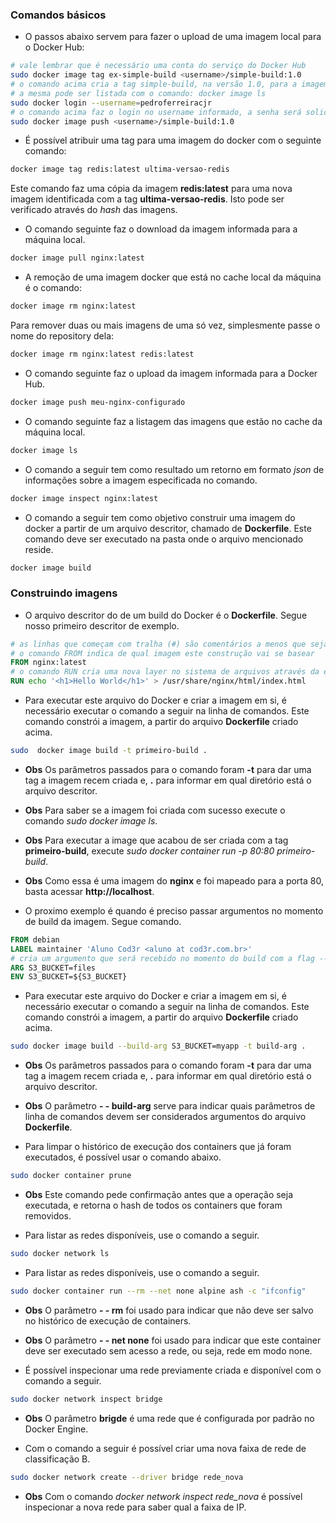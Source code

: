 ### Comandos básicos
 - O passos abaixo servem para fazer o upload de uma imagem local para o Docker Hub:
```bash
# vale lembrar que é necessário uma conta do serviço do Docker Hub
sudo docker image tag ex-simple-build <username>/simple-build:1.0
# o comando acima cria a tag simple-build, na versão 1.0, para a imagem ex-simple-build
# a mesma pode ser listada com o comando: docker image ls
sudo docker login --username=pedroferreiracjr
# o comando acima faz o login no username informado, a senha será solicitada
sudo docker image push <username>/simple-build:1.0
```

 - É possível atribuir uma tag para uma imagem do docker com o seguinte comando:
```bash
docker image tag redis:latest ultima-versao-redis
```
Este comando faz uma cópia da imagem **redis:latest** para uma nova imagem identificada com a tag **ultima-versao-redis**. Isto pode ser verificado através do *hash* das imagens.

 - O comando seguinte faz o download da imagem informada para a máquina local.
```bash
docker image pull nginx:latest
```

 - A remoção de uma imagem docker que está no cache local da máquina é o comando:
```bash
docker image rm nginx:latest
```
Para remover duas ou mais imagens de uma só vez, simplesmente passe o nome do repository dela:
```bash
docker image rm nginx:latest redis:latest
```

 - O comando seguinte faz o upload da imagem informada para a Docker Hub.
```bash
docker image push meu-nginx-configurado
```

 - O comando seguinte faz a listagem das imagens que estão no cache da máquina local.
```bash
docker image ls
```

 - O comando a seguir tem como resultado um retorno em formato *json* de informações sobre a imagem especificada no comando.
```bash
docker image inspect nginx:latest
```

 - O comando a seguir tem como objetivo construir uma imagem do docker a partir de um arquivo descritor, chamado de **Dockerfile**. Este comando deve ser executado na pasta onde o arquivo mencionado reside.
```bash
docker image build
```

### Construindo imagens
 - O arquivo descritor do de um build do Docker é o **Dockerfile**. Segue nosso primeiro descritor de exemplo.
```dockerfile
# as linhas que começam com tralha (#) são comentários a menos que seja uma diretiva válida do docker
# o comando FROM indica de qual imagem este construção vai se basear
FROM nginx:latest
# o comando RUN cria uma nova layer no sistema de arquivos através da execução do comando informado
RUN echo '<h1>Hello World</h1>' > /usr/share/nginx/html/index.html
```
 - Para executar este arquivo do Docker e criar a imagem em si, é necessário executar o comando a seguir na linha de comandos. Este comando constrói a imagem, a partir do arquivo **Dockerfile** criado acima.
```bash
sudo  docker image build -t primeiro-build .
```
 - **Obs** Os parâmetros passados para o comando foram **-t** para dar uma tag a imagem recem criada e, **.** para informar em qual diretório está o arquivo descritor.
 - **Obs** Para saber se a imagem foi criada com sucesso execute o comando *sudo docker image ls*.
 - **Obs** Para executar a image que acabou de ser criada com a tag **primeiro-build**, execute *sudo docker container run -p 80:80 primeiro-build*.
 - **Obs** Como essa é uma imagem do **nginx** e foi mapeado para a porta 80, basta acessar **http://localhost**.

 - O proximo exemplo é quando é preciso passar argumentos no momento de build da imagem. Segue comando.
```dockerfile
FROM debian
LABEL maintainer 'Aluno Cod3r <aluno at cod3r.com.br>'
# cria um argumento que será recebido no momento do build com a flag --build-arg
ARG S3_BUCKET=files
ENV S3_BUCKET=${S3_BUCKET}
```
 - Para executar este arquivo do Docker e criar a imagem em si, é necessário executar o comando a seguir na linha de comandos. Este comando constrói a imagem, a partir do arquivo **Dockerfile** criado acima.
```bash
sudo docker image build --build-arg S3_BUCKET=myapp -t build-arg .
```
 - **Obs** Os parâmetros passados para o comando foram **-t** para dar uma tag a imagem recem criada e, **.** para informar em qual diretório está o arquivo descritor.
 - **Obs** O parâmetro **- - build-arg** serve para indicar quais parâmetros de linha de comandos devem ser considerados argumentos do arquivo **Dockerfile**.

 - Para limpar o histórico de execução dos containers que já foram executados, é possível usar o comando abaixo.
```bash
sudo docker container prune
```
- **Obs** Este comando pede confirmação antes que a operação seja executada, e retorna o hash de todos os containers que foram removidos.

 - Para listar as redes disponíveis, use o comando a seguir.
```bash
sudo docker network ls
```

 - Para listar as redes disponíveis, use o comando a seguir.
```bash
sudo docker container run --rm --net none alpine ash -c "ifconfig"
```
 - **Obs** O parâmetro **- - rm** foi usado para indicar que não deve ser salvo no histórico de execução de containers.
 - **Obs** O parâmetro **- - net none** foi usado para indicar que este container deve ser executado sem acesso a rede, ou seja, rede em modo none.

 - É possível inspecionar uma rede previamente criada e disponível com o comando a seguir.
```bash
sudo docker network inspect bridge
```
- **Obs** O parâmetro **brigde** é uma rede que é configurada por padrão no Docker Engine.

 - Com o comando a seguir é possível criar uma nova faixa de rede de classificação B.
```bash
sudo docker network create --driver bridge rede_nova
```
- **Obs** Com o comando *docker network inspect rede_nova* é possível inspecionar a nova rede para saber qual a faixa de IP.
